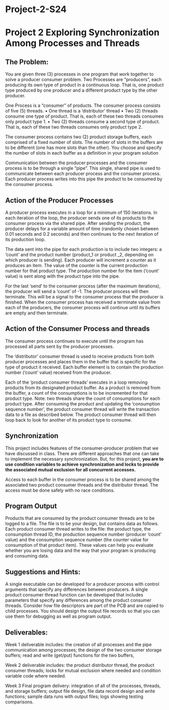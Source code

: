# Project-2-S24

# Project 2 Exploring Synchronization Among Processes and Threads

## The Problem:
You are given three (3) processes in one program that work together to solve a producer consumer problem. Two Processes are “producers”, each producing its own type of product in a continuous loop. That is, one product type produced by one producer and a different product type by the other producer.

One Process is a “consumer” of products. The consumer process consists of five (5) threads.
•	One thread is a ‘distributor’ thread
•	Two (2) threads consume one type of product. That is, each of these two threads consumes only product type 1.
•	Two (2) threads consume a second type of product. That is, each of these two threads consumes only product type 2.

The consumer process contains two (2) product storage buffers, each comprised of a fixed number of slots. The number of slots in the buffers are to be different (one has more slots than the other). You choose and specify the number of slots in each buffer as a definition in your program solution

Communication between the producer processes and the consumer process is to be through a single “pipe”. This single, shared pipe is used to communicate between each producer process and the consumer process. Each producer process writes into this pipe the product to be consumed by the consumer process.

## Action of the Producer Processes
A producer process executes in a loop for a minimum of 150 iterations. In each iteration of the loop, the producer sends one of its products to the consumer process via the shared pipe. After sending the product, the producer delays for a variable amount of time (randomly chosen between 0.01 seconds and 0.2 seconds) and then continues to the next iteration of its production loop. 

The data sent into the pipe for each production is to include two integers: a ‘count’ and the product number (product_1 or product _2, depending on which producer is sending). Each producer will increment a counter as it produces an item. The value of the counter is the current production number for that product type. The production number for the item (‘count’ value) is sent along with the product type into the pipe. 

For the last ‘send’ to the consumer process (after the maximum iterations), the producer will send a ‘count’ of -1. The producer process will then terminate. This will be a signal to the consumer process that the producer is finished. When the consumer process has received a terminate value from each of the producers, the consumer process will continue until its buffers are empty and then terminate. 


## Action of the Consumer Process and threads
The consumer process continues to execute until the program has processed all parts sent by the producer processes. 

The ‘distributor’ consumer thread is used to receive products from both producer processes and places them in the buffer that is specific for the type of product it received. Each buffer element is to contain the production number (‘count’ value) received from the producer. 

Each of the ‘product consumer threads’ executes in a loop removing products from its designated product buffer. As a product is removed from the buffer, a count of the consumptions is to be incremented for that product type. Note: two threads share the count of consumptions for each product type. After consuming the product and updating the ‘consumption sequence number’, the product consumer thread will write the transaction data to a file as described below. The product consumer thread will then loop back to look for another of its product type to consume.

## Synchronization
This project includes features of the consumer-producer problem that we have discussed in class. There are different approaches that one can take to implement the necessary synchronization. But, for this project, **you are to use condition variables to achieve synchronization and locks to provide the associated mutual exclusion for all concurrent accesses.**

Access to each buffer in the consumer process is to be shared among the associated two product consumer threads and the distributor thread. The access must be done safely with no race conditions.

## Program Output
Products that are consumed by the product consumer threads are to be logged to a file. The file is to be your design, but contains data as follows. Each product consumer thread writes to the file: the product type, the consumption thread ID, the production sequence number (producer ‘count’ value) and the consumption sequence number (the counter value for consumption of that product item). These values can help you evaluate whether you are losing data and the way that your program is producing and consuming data. 

## Suggestions and Hints:
A single executable can be developed for a producer process with control arguments that specify any differences between producers.
A single product consumer thread function can be developed that includes parameters that specify any differences among the product consumer threads.
Consider how file descriptors are part of the PCB and are copied to child processes.
You should design the output file records so that you can use them for debugging as well as program output.


## Deliverables:
Week 1 deliverable includes: the creation of all processes and the pipe communication among processes; the design of the two consumer storage buffers; read and write (get/put) functions for the two buffers, 

Week 2 deliverable includes: the product distributor thread, the product consumer threads; locks for mutual exclusion where needed and condition variable code where needed. 

Week 3 Final program delivery: integration of all of the processes, threads, and storage buffers; output file design, file data record design and write functions; sample data runs with output files; logs showing testing comparisons. 
